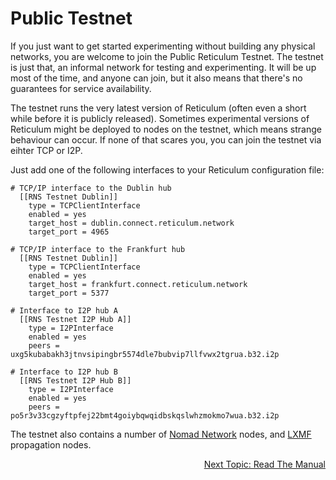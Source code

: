 # Public Testnet
If you just want to get started experimenting without building any physical networks, you are welcome to join the Public Reticulum Testnet. The testnet is just that, an informal network for testing and experimenting. It will be up most of the time, and anyone can join, but it also means that there's no guarantees for service availability.

The testnet runs the very latest version of Reticulum (often even a short while before it is publicly released). Sometimes experimental versions of Reticulum might be deployed to nodes on the testnet, which means strange behaviour can occur. If none of that scares you, you can join the testnet via eihter TCP or I2P.

Just add one of the following interfaces to your Reticulum configuration file:

```
# TCP/IP interface to the Dublin hub
  [[RNS Testnet Dublin]]
    type = TCPClientInterface
    enabled = yes
    target_host = dublin.connect.reticulum.network
    target_port = 4965

# TCP/IP interface to the Frankfurt hub
  [[RNS Testnet Dublin]]
    type = TCPClientInterface
    enabled = yes
    target_host = frankfurt.connect.reticulum.network
    target_port = 5377

# Interface to I2P hub A
  [[RNS Testnet I2P Hub A]]
    type = I2PInterface
    enabled = yes
    peers = uxg5kubabakh3jtnvsipingbr5574dle7bubvip7llfvwx2tgrua.b32.i2p

# Interface to I2P hub B
  [[RNS Testnet I2P Hub B]]
    type = I2PInterface
    enabled = yes
    peers = po5r3v33cgzyftpfej22bmt4goiybqwqidbskqslwhzmokmo7wua.b32.i2p
```

The testnet also contains a number of [Nomad Network](https://github.com/markqvist/nomadnet) nodes, and [LXMF](https://github.com/markqvist/lxmf) propagation nodes.

<p align="right"><a href="docs.html">Next Topic: Read The Manual</a></p>
